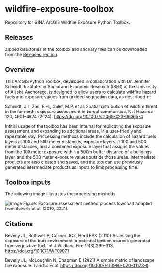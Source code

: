 # wildfire-exposure-toolbox
Repository for GINA ArcGIS Wildfire Exposure Python Toolbox.

## Releases

Zipped directories of the toolbox and ancillary files can be downloaded from the [Releases section](https://github.com/gina-alaska/wildfire-exposure-toolbox/tags).

## Overview

This ArcGIS Python Toolbox, developed in collaboration with Dr. Jennifer Schmidt, Institute for Social and Economic Research (ISER) at the University of Alaska Anchorage, is designed to allow users to calculate wildfire hazard fuels and exposure values from gridded vegetation data, as described in:

Schmidt, J.I., Ziel, R.H., Calef, M.P. et al. Spatial distribution of wildfire threat in the far north: exposure assessment in boreal communities. Nat Hazards 120, 4901–4924 (2024). https://doi.org/10.1007/s11069-023-06365-4

Intitial usage of the toolbox has been internal for replicating the exposure assessment, and expanding to additional areas, in a user-friedly and repeatable way. Processing methods include the calculation of hazard fuels layers at 100 and 500 meter distances, exposure layers at 100 and 500 meter distances, and a combined exposure layer that assigns the values from the 100 meter exposure within a 500m buffer distance of a buildings layer, and the 500 meter exposure values outside those areas. Intermediate products are also created and saved, and the tool can use previously generated intermediate products as inputs to limit processing time.

## Toolbox inputs



The following image illustrates the processing methods.


![image](https://github.com/user-attachments/assets/35f87d21-13d2-40db-825f-fa5af7b4cf0c)
Figure: Exposure assessment method process fowchart adapted from Beverly et al. (2010, 2021).
 


## Citations

Beverly JL, Bothwell P, Conner JCR, Herd EPK (2010) Assessing the exposure of the built environment to potential ignition sources generated from vegetative fuel. Int J Wildland Fire 19(3):299–313. https://doi.org/10.1071/WF09071

Beverly JL, McLoughlin N, Chapman E (2021) A simple metric of landscape fire exposure. Landsc Ecol. https://doi.org/10.1007/s10980-020-01173-8
